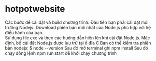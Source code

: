 # hotpotwebsite
Các bước để cài đặt và build chương trình:
Đầu tiên bạn phải cài đặt môi trường Nodejs. Download phiên bản mới nhất của Node.js phù hợp với hệ điều hành của bạn.		
Sử dụng file exe và theo các hướng dẫn hiện lên khi cài đặt Node.js. Mặc định, bộ cài đặt Node.js được lưu trữ tại ổ đĩa C
Bạn có thể kiểm tra phiên bản nodejs: $ node --version
Sau đó mở terminal ghi npm install
Sau đó chạy dòng lệnh npm run start để khởi chạy chương trình
